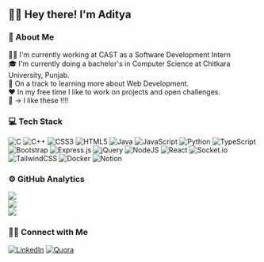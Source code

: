 ## 🙋‍♂️ Hey there! I'm Aditya

### 💫 About Me
👨‍💻  I'm currently working at CAST as a Software Development Intern <br>🎓  I'm currently doing a bachelor's in Computer Science at Chitkara University, Punjab.<br>🎯  On a track to learning more about Web Development.<br> ♥️   In my free time I like to work on projects and open challenges.<br>🚀 -> I like these !!!!


### 💻 Tech Stack
![C](https://img.shields.io/badge/c-%2300599C.svg?style=flat&logo=c&logoColor=white) 
![C++](https://img.shields.io/badge/c++-%2300599C.svg?style=flat&logo=c%2B%2B&logoColor=white)
![CSS3](https://img.shields.io/badge/css3-%231572B6.svg?style=flat&logo=css3&logoColor=white) 
![HTML5](https://img.shields.io/badge/html5-%23E34F26.svg?style=flat&logo=html5&logoColor=white) 
![Java](https://img.shields.io/badge/java-%23ED8B00.svg?style=flat&logo=java&logoColor=white) ![JavaScript](https://img.shields.io/badge/javascript-%23323330.svg?style=flat&logo=javascript&logoColor=%23F7DF1E) 
![Python](https://img.shields.io/badge/python-3670A0?style=flat&logo=python&logoColor=ffdd54) ![TypeScript](https://img.shields.io/badge/typescript-%23007ACC.svg?style=flat&logo=typescript&logoColor=white) 
![Bootstrap](https://img.shields.io/badge/bootstrap-%23563D7C.svg?style=flat&logo=bootstrap&logoColor=white) 
![Express.js](https://img.shields.io/badge/express.js-%23404d59.svg?style=flat&logo=express&logoColor=%2361DAFB) 
![jQuery](https://img.shields.io/badge/jquery-%230769AD.svg?style=flat&logo=jquery&logoColor=white)
![NodeJS](https://img.shields.io/badge/node.js-6DA55F?style=flat&logo=node.js&logoColor=white) 
![React](https://img.shields.io/badge/react-%2320232a.svg?style=flat&logo=react&logoColor=%2361DAFB) 
![Socket.io](https://img.shields.io/badge/Socket.io-black?style=flat&logo=socket.io&badgeColor=010101) 
![TailwindCSS](https://img.shields.io/badge/tailwindcss-%2338B2AC.svg?style=flat&logo=tailwind-css&logoColor=white) 
![Docker](https://img.shields.io/badge/docker-%230db7ed.svg?style=flat&logo=docker&logoColor=white) 
![Notion](https://img.shields.io/badge/Notion-%23000000.svg?style=flat&logo=notion&logoColor=white)

### ⚙️  GitHub Analytics
![](https://github-readme-stats.vercel.app/api?username=AdityaSharma224&theme=city_light&hide_border=false&include_all_commits=false&count_private=false)<br/>
![](https://github-readme-streak-stats.herokuapp.com/?user=AdityaSharma224&theme=city_light&hide_border=false)<br/>
![](https://github-readme-stats.vercel.app/api/top-langs/?username=AdityaSharma224&theme=city_light&hide_border=false&include_all_commits=false&count_private=false&layout=compact)



### 🤝🏻  Connect with Me
[![LinkedIn](https://img.shields.io/badge/LinkedIn-%230077B5.svg?logo=linkedin&logoColor=white)](https://www.linkedin.com/in/aditya-sharma-45473a1a6/) [![Quora](https://img.shields.io/badge/Quora-%23B92B27.svg?logo=Quora&logoColor=white)](https://quora.com/profile/Eddy24) 

<!-- Proudly created with GPRM ( https://gprm.itsvg.in ) -->
